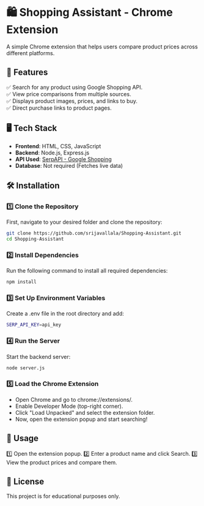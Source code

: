# 🛍 Shopping Assistant - Chrome Extension
A simple Chrome extension that helps users compare product prices across different platforms.

## 🚀 Features
✅  Search for any product using Google Shopping API.  
✅  View price comparisons from multiple sources.  
✅  Displays product images, prices, and links to buy.  
✅  Direct purchase links to product pages.  

## 🖥 Tech Stack
- **Frontend**: HTML, CSS, JavaScript  
- **Backend**: Node.js, Express.js  
- **API Used**: [SerpAPI - Google Shopping](https://serpapi.com/)  
- **Database**: Not required (Fetches live data)  

## 🛠 Installation

### 1️⃣ Clone the Repository  
First, navigate to your desired folder and clone the repository:

```sh
git clone https://github.com/srijavallala/Shopping-Assistant.git
cd Shopping-Assistant
```

### 2️⃣ Install Dependencies
Run the following command to install all required dependencies:

```sh
npm install
```

### 3️⃣ Set Up Environment Variables
Create a .env file in the root directory and add:

```sh
SERP_API_KEY=api_key
```

### 4️⃣ Run the Server
Start the backend server:

```sh
node server.js
```

### 5️⃣ Load the Chrome Extension
- Open Chrome and go to chrome://extensions/.
- Enable Developer Mode (top-right corner).
- Click "Load Unpacked" and select the extension folder.
- Now, open the extension popup and start searching!

## 📌 Usage
1️⃣ Open the extension popup.
2️⃣ Enter a product name and click Search.
3️⃣ View the product prices and compare them.

## 📜 License
This project is for educational purposes only.
